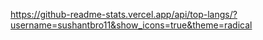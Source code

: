 https://github-readme-stats.vercel.app/api/top-langs/?username=sushantbro11&show_icons=true&theme=radical



